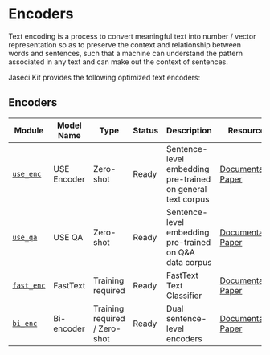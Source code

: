 # Encoders

Text encoding is a process to convert meaningful text into number / vector representation so as to preserve the context and relationship between words and sentences, such that a machine can understand the pattern associated in any text and can make out the context of sentences.

Jaseci Kit provides the following optimized text encoders:


## Encoders
| Module      | Model Name    | Type                    | Status       | Description                                                 | Resources                                 |
| ----------- | ------------- | ----------------------- | ------------ | ----------------------------------------------------------- | ----------------------------------------- |
| [`use_enc`](use_enc/README.md)   | USE Encoder   |    Zero-shot  |  Ready        | Sentence-level embedding pre-trained on general text corpus | [Documentation](support/guide/jaseci_kit/modules/encoders/use_enc/README.md) [Paper](https://arxiv.org/abs/1803.11175) |
| [`use_qa`](use_qa/README.md)    | USE QA                    | Zero-shot               | Ready        | Sentence-level embedding pre-trained on Q&A data corpus     | [Documentation](use_qa/README.md) [Paper](https://arxiv.org/abs/1803.11175) |
| [`fast_enc`](fast_enc/README.md)  | FastText      | Training required           | Ready        | FastText Text Classifier                                    | [Documentation](fast_enc/README.md)  [Paper](https://arxiv.org/abs/1712.09405) |
| [`bi_enc`](bi_enc/README.md)    | Bi-encoder         | Training required / Zero-shot | Ready        | Dual sentence-level encoders                                | [Documentation](bi_enc/README.md)  [Paper](https://arxiv.org/abs/1803.11175) |
